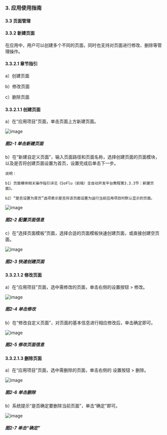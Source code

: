 ### 3. 应用使用指南

#### 3.3 页面管理

#### 3.3.2 新建页面

在应用中，用户可以创建多个不同的页面，同时也支持对页面进行修改、删除等管理操作。

#### 3.3.2.1 章节指引

a）创建页面

b）修改页面

c）删除页面

#### 3.3.2.1.1 创建页面

a）在“应用项目”页面，单击页面上方新建页面。

![image](https://user-images.githubusercontent.com/79617492/216288643-0aba878e-4c13-434f-8f79-0cbf457900d0.png)

##### 图2-1 单击新建页面

b）在“新建自定义页面”，输入页面路径和页面名称，选择创建页面的页面模块，以及是否将创建页面设置为首页，设置完成后单击下一步。

```
说明：

b1）页面模块相关操作指引详见《SoFlu（前端）全自动开发平台教程第3.3.3节：新建页面》。

b2）“是否设置为首页”选项表示是否将该页面设置为运行当前应用项目时默认显示的页面。
```

![image](https://user-images.githubusercontent.com/79617492/216288666-c4fa953e-5c5d-4b66-bf98-197d58488d4c.png)

##### 图2-2 配置页面信息

c）在“选择页面模板”页面，选择合适的页面模板快速创建页面，或直接创建空页面。

![image](https://user-images.githubusercontent.com/79617492/216288730-aec45dff-9fd2-4954-aa9b-8a40b27a71f7.png)

##### 图2-3 快速创建页面

#### 3.3.2.1.2 修改页面

a）在“应用项目”页面，选中需修改的页面，单击右侧的设置按钮 > 修改。

![image](https://user-images.githubusercontent.com/79617492/216288766-d34f7684-063b-4427-af44-bc95e2c830b4.png)

##### 图2-4 单击修改

b）在“修改自定义页面”，对页面的基本信息进行相应修改后，单击确定即可。

![image](https://user-images.githubusercontent.com/79617492/216288800-dda23d11-6fd0-4fa9-8a21-356c23029be5.png)

##### 图2-5 修改页面信息

#### 3.3.2.1.3 删除页面

a）在“应用项目”页面，选中需删除的页面，单击右侧的 设置按钮 > 删除。

![image](https://user-images.githubusercontent.com/79617492/216288850-5e3c2203-3a92-4faa-9863-70a3537ad2c2.png)

##### 图2-6 单击删除

b）系统提示“是否确定要删除当前页面”，单击“确定”即可。

![image](https://user-images.githubusercontent.com/79617492/216288897-d400f05d-9a80-4bcf-8d62-0d1c40b39f8d.png)

##### 图2-7 单击“确定”

